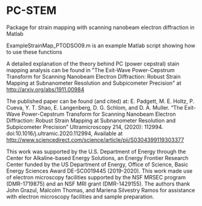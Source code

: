 # PC-STEM
Package for strain mapping with scanning nanobeam electron diffraction in Matlab

ExampleStrainMap_PTODSO09.m   is an example Matlab script showing how to use these functions

A detailed explanation of the theory behind PC (power cepstral) stain mapping analysis can be found in 
"The Exit-Wave Power-Cepstrum Transform for Scanning Nanobeam Electron Diffraction: Robust Strain Mapping at Subnanometer Resolution and Subpicometer Precision" 
at  http://arxiv.org/abs/1911.00984

The published paper can be found (and cited) at: 
E. Padgett, M. E. Holtz, P. Cueva, Y. T. Shao, E. Langenberg, D. G. Schlom, and D. A. Muller. “The Exit-Wave Power-Cepstrum Transform for Scanning Nanobeam Electron Diffraction: Robust Strain Mapping at Subnanometer Resolution and Subpicometer Precision” Ultramicroscopy 214, (2020): 112994. doi:10.1016/j.ultramic.2020.112994, Available at http://www.sciencedirect.com/science/article/pii/S0304399119303377 

This work was supported by the U.S. Department of Energy through the Center for Alkaline-based Energy Solutions, an Energy Frontier Research Center funded by the US Department of Energy, Office of Science, Basic Energy Sciences Award DE-SC0019445 (2019-2020). This work made use of electron microscopy facilities supported by the NSF MRSEC program (DMR-1719875) and an NSF MRI grant (DMR-1429155). The authors thank John Grazul, Malcolm Thomas, and Mariena Silvestry Ramos for assistance with electron microscopy facilities and sample preparation.

